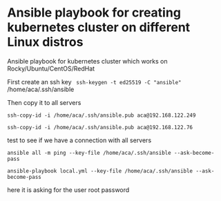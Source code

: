 # Ansible playbook for creating kubernetes cluster on different Linux distros

Ansible playbook for kubernetes cluster which works on Rocky/Ubuntu/CentOS/RedHat

First create an ssh key  ``` ssh-keygen -t ed25519 -C "ansible"``` /home/aca/.ssh/ansible

Then copy it to all servers

```ssh-copy-id -i /home/aca/.ssh/ansible.pub aca@192.168.122.249``` 

```ssh-copy-id -i /home/aca/.ssh/ansible.pub aca@192.168.122.76```

 test to see if we have a connection with all servers
 
  ```ansible all -m ping --key-file /home/aca/.ssh/ansible --ask-become-pass```
 
 ```ansible-playbook local.yml --key-file /home/aca/.ssh/ansible --ask-become-pass```
 
 here it is asking for the user root password


